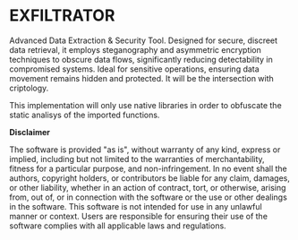 # EXFILTRATOR
Advanced Data Extraction &amp; Security Tool. Designed for secure, discreet data retrieval, it employs steganography and asymmetric encryption techniques to obscure data flows, significantly reducing detectability in compromised systems. Ideal for sensitive operations, ensuring data movement remains hidden and protected. It will be the intersection with criptology.

This implementation will only use native libraries in order to obfuscate the static analisys of the imported functions.

**Disclaimer**

The software is provided "as is", without warranty of any kind, express or implied, including but not limited to the warranties of merchantability, fitness for a particular purpose, and non-infringement. In no event shall the authors, copyright holders, or contributors be liable for any claim, damages, or other liability, whether in an action of contract, tort, or otherwise, arising from, out of, or in connection with the software or the use or other dealings in the software. This software is not intended for use in any unlawful manner or context. Users are responsible for ensuring their use of the software complies with all applicable laws and regulations.
